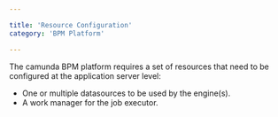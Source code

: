 ```yaml
---

title: 'Resource Configuration'
category: 'BPM Platform'

---
```



The camunda BPM platform requires a set of resources that need to be configured at the application server level:

* One or multiple datasources to be used by the engine(s).
* A work manager for the job executor.
